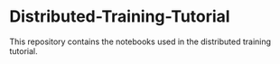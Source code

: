 # Distributed-Training-Tutorial
This repository contains the notebooks used in the distributed training tutorial.
